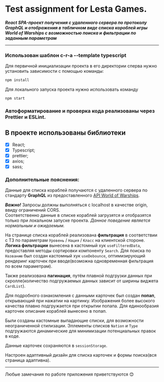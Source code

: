 # Test assignment for Lesta Games.

**_React SPA-проект получения с удаленного сервера по протоколу GraphQL и отображения в табличном виде списка короблей игры World of Warships с возможностью поиска и  фильтрации по заданным параметрам_**

---

### Использован шаблон c-r-a --template typescript

Для первичной инициализации проекта в его директории сперва нужно установить зависимости с помощью команды:

```sh
npm install
```

Для локального запуска проекта нужно использовать команду

```sh
npm start
```

### Автоформатирование и проверка кода реализованы через Prettier и ESLint.

## В проекте использованы библиотеки

- [x] React;
- [x] Typescript;
- [x] prettier;
- [x] axios;
- [x] sass;

### Дополнительные пояснения:

Данные для списка кораблей получаются с удаленного сервера по стандарту **GraphQL** из предоставленного [API World of Warships](https://vortex.korabli.su/api/graphql/glossary/).  

_**Важно!**_ Запросы должны выполняться с localhost в качестве origin, ввиду ограничений CORS.  
Соответственно данные в списке кораблей загрузятся и отобразятся только при локальном запуске проекта.
_Данное поведение является нормальным и ожидаемым._

На странице списка кораблей реализована **фильтрация** в соответствии с ТЗ по параметрам `Уровень` / `Нация` / `Класс` на клиентской стороне. **Логика фильтрации** вынесена в кастомный хук `useFilteredData`, предоставляя методы сортировки компоненту `Search`. Для поиска по `Названию` был создан кастомный хук `useDebounce`, оптимизирующий рендеринг карточек при вводе(возможна одновременная фильтрация по всем параметрам).

Также реализована **пагинация**, путём плавной подгрузки данных при скролле(количество подгружаемых данных зависит от ширины виджета `CardList`).

Для подробного ознакомления с данными карточек был создан **попап**, открывающий при нажатии на картинку. Изображения более высокого качества плавно подгружается при открытии попапа. Для единообразия карточек описание кораблей вынесено в попап.

Были созданы кастомные выпадающие списки, для возможности неограниченной стилизации. Эллементы списков `Nation` и `Type` подгружаются динамические для минимизации потенциальных правок в коде.

Данные карточек сохраняются в `sessionStorage`.

Настроен адаптивный дизайн для списка карточек и формы поиска(вся страница адаптивна).

---

Любые замечания по работе приложения приветствуются 😊

